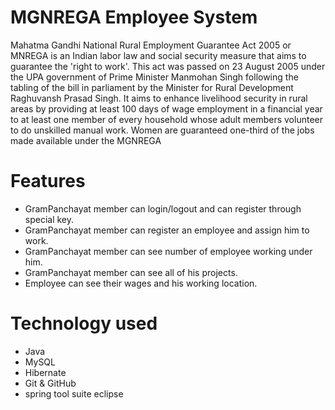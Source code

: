 # MGNREGA Employee System

Mahatma Gandhi National Rural Employment Guarantee Act 2005 or MNREGA is an Indian labor law and social security measure that aims to guarantee the 'right to work'. This act was passed on 23 August 2005 under the UPA government of Prime Minister Manmohan Singh following the tabling of the bill in parliament by the Minister for Rural Development Raghuvansh Prasad Singh.
It aims to enhance livelihood security in rural areas by providing at least 100 days of wage employment in a financial year to at least one member of every household whose adult members volunteer to do unskilled manual work. Women are guaranteed one-third of the jobs made available under the MGNREGA

# Features

- GramPanchayat member can login/logout and can register through special key.
- GramPanchayat member can register an employee and assign him to work.
- GramPanchayat member can see number of employee working under him.
- GramPanchayat member can see all of his projects.
- Employee can see their wages and his working location. 


# Technology used 

- Java
- MySQL
- Hibernate
- Git & GitHub
- spring tool suite eclipse
